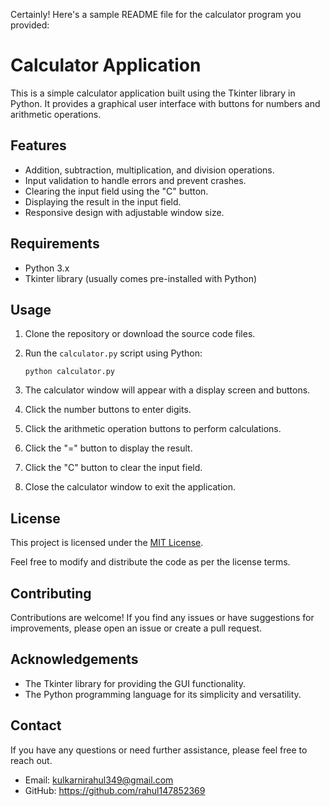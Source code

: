 Certainly! Here's a sample README file for the calculator program you provided:

# Calculator Application

This is a simple calculator application built using the Tkinter library in Python. It provides a graphical user interface with buttons for numbers and arithmetic operations.

## Features

- Addition, subtraction, multiplication, and division operations.
- Input validation to handle errors and prevent crashes.
- Clearing the input field using the "C" button.
- Displaying the result in the input field.
- Responsive design with adjustable window size.

## Requirements

- Python 3.x
- Tkinter library (usually comes pre-installed with Python)

## Usage

1. Clone the repository or download the source code files.

2. Run the `calculator.py` script using Python:

   ```
   python calculator.py
   ```

3. The calculator window will appear with a display screen and buttons.

4. Click the number buttons to enter digits.

5. Click the arithmetic operation buttons to perform calculations.

6. Click the "=" button to display the result.

7. Click the "C" button to clear the input field.

8. Close the calculator window to exit the application.

## License

This project is licensed under the [MIT License](LICENSE).

Feel free to modify and distribute the code as per the license terms.

## Contributing

Contributions are welcome! If you find any issues or have suggestions for improvements, please open an issue or create a pull request.

## Acknowledgements

- The Tkinter library for providing the GUI functionality.
- The Python programming language for its simplicity and versatility.

## Contact

If you have any questions or need further assistance, please feel free to reach out.

- Email: kulkarnirahul349@gmail.com
- GitHub: https://github.com/rahul147852369

